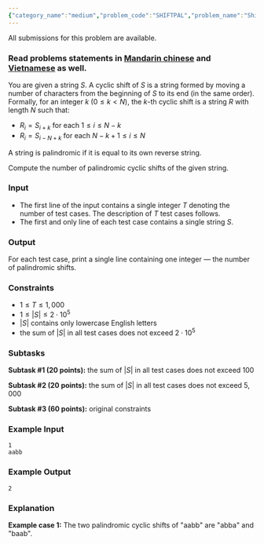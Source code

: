 ```yaml
---
{"category_name":"medium","problem_code":"SHIFTPAL","problem_name":"Shifted Palindrome","languages_supported":{"0":"C","1":"CPP14","2":"JAVA","3":"PYTH","4":"PYTH 3.5","5":"PYPY","6":"CS2","7":"PAS fpc","8":"PAS gpc","9":"RUBY","10":"PHP","11":"GO","12":"NODEJS","13":"HASK","14":"rust","15":"SCALA","16":"swift","17":"D","18":"PERL","19":"FORT","20":"WSPC","21":"ADA","22":"CAML","23":"ICK","24":"BF","25":"ASM","26":"CLPS","27":"PRLG","28":"ICON","29":"SCM qobi","30":"PIKE","31":"ST","32":"NICE","33":"LUA","34":"BASH","35":"NEM","36":"LISP sbcl","37":"LISP clisp","38":"SCM guile","39":"JS","40":"ERL","41":"TCL","42":"kotlin","43":"PERL6","44":"TEXT","45":"SCM chicken","46":"CLOJ","47":"COB","48":"FS"},"max_timelimit":1,"source_sizelimit":50000,"problem_author":"kingofnumbers","problem_tester":null,"date_added":"23-05-2018","tags":{"0":"easy","1":"hashing","2":"kingofnumbers","3":"kingofnumbers","4":"ltime60","5":"string","6":"xellos0"},"editorial_url":"https://discuss.codechef.com/problems/SHIFTPAL","time":{"view_start_date":1527354000,"submit_start_date":1527354000,"visible_start_date":1527354000,"end_date":1735669800},"is_direct_submittable":false,"layout":"problem"}
---
```

<span class="solution-visible-txt">All submissions for this problem are available.</span><h3>Read problems statements in <a target="_blank" 
href="http://www.codechef.com/download/translated/LTIME60/mandarin/SHIFTPAL.pdf">Mandarin chinese</a> and <a target="_blank" 
href="http://www.codechef.com/download/translated/LTIME60/vietnamese/SHIFTPAL.pdf">Vietnamese</a> as well.</h3>

You are given a string $S$. A cyclic shift of $S$ is a string formed by moving a number of characters from the beginning of $S$ to its end (in the same order). Formally, for an integer $k$ ($0 \le k \lt N$), the $k$-th cyclic shift is a string $R$ with length $N$ such that:
- $R_i = S_{i+k}$ for each $1 \le i \le N-k$
- $R_i = S_{i-N+k}$ for each $N-k+1 \le i \le N$

A string is palindromic if it is equal to its own reverse string.

Compute the number of palindromic cyclic shifts of the given string.

### Input
- The first line of the input contains a single integer $T$ denoting the number of test cases. The description of $T$ test cases follows.
- The first and only line of each test case contains a single string $S$.

### Output
For each test case, print a single line containing one integer — the number of palindromic shifts.

### Constraints 
- $1 \le T \le 1,000$
- $1 \le |S| \le 2\cdot 10^5$
- $|S|$ contains only lowercase English letters
- the sum of $|S|$ in all test cases does not exceed $2\cdot 10^5$

### Subtasks
**Subtask #1 (20 points):** the sum of $|S|$ in all test cases does not exceed $100$

**Subtask #2 (20 points):** the sum of $|S|$ in all test cases does not exceed $5,000$

**Subtask #3 (60 points):** original constraints

### Example Input
```
1
aabb
```

### Example Output
```
2
```
	
### Explanation
**Example case 1:** The two palindromic cyclic shifts of "aabb" are "abba" and "baab".

